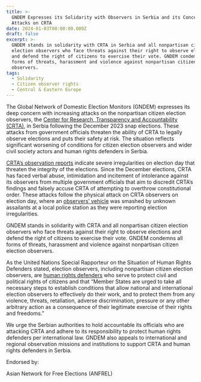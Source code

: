 ```yaml
---
title: >-
  GNDEM Expresses its Solidarity with Observers in Serbia and its Concern over
  Attacks on CRTA
date: 2024-01-03T00:00:00.000Z
draft: false
excerpt: >-
  GNDEM stands in solidarity with CRTA in Serbia and all nonpartisan citizen
  election observers who face threats against their right to observe elections
  and defend the right of citizens to exercise their vote. GNDEM condemns all
  forms of threats, harassment and violence against nonpartisan citizen election
  observers. 
tags:
  - Solidarity
  - Citizen observer rights
  - Central & Eastern Europe
---
```


The Global Network of Domestic Election Monitors (GNDEM) expresses its deep concern with increasing attacks on the nonpartisan citizen election observers, the [Center for Research, Transparency and Accountability (CRTA)](https://crta.rs/en/), in Serbia following the December 2023 snap elections. These attacks from government officials threaten the ability of CRTA to legally observe elections and puts their safety at risk. The situation reflects significant worsening of conditions for citizen election observers and wider civil society actors and human rights defenders in Serbia. 

[CRTA’s observation reports](https://crta.rs/en/category/news/) indicate severe irregularities on election day that threaten the integrity of the elections. Since the December elections, CRTA has faced verbal abuse, intimidation and incitement of intolerance against its observers from multiple government officials that aim to discredit CRTA’s findings and falsely accuse CRTA of attempting to overthrow constitutional order. These attacks follow the physical attack on CRTA observers on election day, where an [observers’ vehicle](https://twitter.com/CRTArs/status/1736341589897642130?s=20) was smashed by unknown assailants at a local police station as they were reporting election irregularities. 

GNDEM stands in solidarity with CRTA and all nonpartisan citizen election observers who face threats against their right to observe elections and defend the right of citizens to exercise their vote. GNDEM condemns all forms of threats, harassment and violence against nonpartisan citizen election observers. 

As the United Nations Special Rapporteur on the Situation of Human Rights Defenders stated, election observers, including nonpartisan citizen election observers, are [human rights defenders](https://srdefenders.org/information/the-situation-of-election-observers-as-human-rights-defenders%ef%bf%bc/) who serve to protect civil and political rights of citizens and that “Member States are urged to take all necessary steps to establish conditions that allow national and international election observers to effectively do their work, and to protect them from any violence, threats, retaliation, adverse discrimination, pressure or any other arbitrary action as a consequence of their legitimate exercise of their rights and freedoms.” 

We urge the Serbian authorities to hold accountable its officials who are attacking CRTA and adhere to its responsibility to protect human rights defenders per international law. GNDEM also appeals to international and regional observation missions and institutions to support CRTA and human rights defenders in Serbia.

Endorsed by:

Asian Network for Free Elections (ANFREL)
